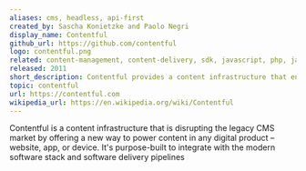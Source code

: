```yaml
---
aliases: cms, headless, api-first
created_by: Sascha Konietzke and Paolo Negri
display_name: Contentful
github_url: https://github.com/contentful
logo: contentful.png
related: content-management, content-delivery, sdk, javascript, php, java, python, ruby, dotnet, ios, android   
released: 2011
short_description: Contentful provides a content infrastructure that enables teams to power content in any digital product. 
topic: contentful
url: https://contentful.com
wikipedia_url: https://en.wikipedia.org/wiki/Contentful
---
```

Contentful is a content infrastructure that is disrupting the legacy CMS market by offering a new way to power content in any digital product – website, app, or device. It's purpose-built to integrate with the modern software stack and software delivery pipelines
